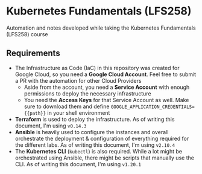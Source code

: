 # Kubernetes Fundamentals (LFS258)
Automation and notes developed while taking the Kubernetes Fundamentals (LFS258) course

## Requirements

- The Infrastructure as Code (IaC) in this repository was created for Google Cloud, so you need a **Google Cloud Account**. Feel free to submit a PR with the automation for other Cloud Providers
  - Aside from the account, you need a **Service Account** with enough permissions to deploy the necessary infrastructure
  - You need the **Access Keys** for that Service Account as well. Make sure to download them and define `GOOGLE_APPLICATION_CREDENTIALS={{path}}` in your shell environment
- **Terraform** is used to deploy the infrastructure. As of writing this document, I'm using `v0.14.3`
- **Ansible** is heavily used to configure the instances and overall orchestrate the deployment & configuration of everything required for the different labs. As of writing this document, I'm using `v2.10.4`
- The **Kubernetes CLI** (`kubectl`) is also required. While a lot might be orchestrated using Ansible, there might be scripts that manually use the CLI. As of writing this document, I'm using `v1.20.1`